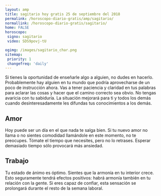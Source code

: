 ```yaml
---
layout: amp
title: sagitario hoy gratis 25 de septiembre del 2018 
permalink: /horoscopo-diario-gratis/amp/sagitario/
normallink: /horoscopo-diario-gratis/sagitario/
home: FALSE
horoscopo:
 signo: sagitario
 video: SDS9povj-tU

ogimg: /images/sagitario_char.png
sitemap:
 priority: 1
 changefreq: 'daily'
---
```



Si tienes la oportunidad de enseñarle algo a alguien, no dudes en hacerlo. Probablemente hay alguien en tu mundo que podría aprovecharse de un poco de instrucción ahora. Vas a tener paciencia y claridad en tus palabras para aclarar las cosas y hacer que el camino correcto sea obvio. No tengas avaricia con tu sabiduría. La situación mejorará para ti y todos los demás cuando desinteresadamente les difundas tus conocimientos a los demás.

## Amor

Hoy puede ser un día en el que nada te salga bien. Si tu nuevo amor no llama o no sientes comodidad llamándole en este momento, no te preocupes. Tómate el tiempo que necesites, pero no lo retrases. Esperar demasiado tiempo sólo provocará más ansiedad.

## Trabajo

Tu estado de ánimo es óptimo. Sientes que la armonía en tu interior crece. Esto seguramente tendrá efectos positivos: habrá armonía también en tu relación con la gente. Si eres capaz de confiar, esta sensación se prolongará durante el resto de la semana laboral.